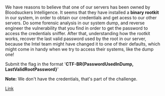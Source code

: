 We have reasons to believe that one of our servers has been owned by Bloodsuckers Intelligence. It seems that they have installed a **binary rootkit** in our system, in order to obtain our credentials and get acess to our other servers. Do some forensic analysis in our system dump, and reverse engineer the vulnerability that you find in order to get the password to access the credentials sniffer. After that, understanding how the rootkit works, recover the last valid password used by the root in our server, because the Intel team might have changed it to one of their defaults, which might come in handy when we try to access their systems, like the dump one!

Submit the flag in the format '**CTF-BR{PasswordUsedInDump, LastValidRootPassword}**'

**Note:** We don't have the credentials, that's part of the challenge.

[Link](https://cloud.ufscar.br:8080/v1/AUTH_c93b694078064b4f81afd2266a502511/static.pwn2win.party/rootkit_3e4df5d6a3926cbc81ebf014a82098ad0964653aaedf581cd1bbc06eb3756642.tar.gz)


